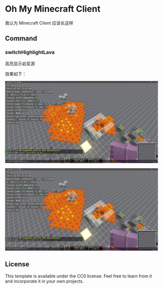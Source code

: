# Oh My Minecraft Client

我认为 Minecraft Client 应该长这样

## Command

### switchHighlightLava

高亮显示岩浆源

效果如下：

![highlightLavaSourceOn](./docs/img/highlightLavaSourceOn.png)

![highlightLavaSourceOff](./docs/img/highlightLavaSourceOn.png)




## License

This template is available under the CC0 license. Feel free to learn from it and incorporate it in your own projects.
